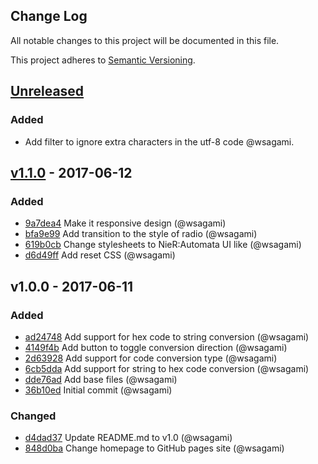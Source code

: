 ## Change Log

All notable changes to this project will be documented in this file.

This project adheres to [Semantic Versioning](http://semver.org/).

## [Unreleased]

### Added

- Add filter to ignore  extra characters in the utf-8 code @wsagami.

## [v1.1.0] - 2017-06-12

### Added

- [9a7dea4](https://github.com/technocattleya/charset-editor/commit/9a7dea47a8df4fc4c5183cafed803885fe17958e) Make it responsive design (@wsagami)
- [bfa9e99](https://github.com/technocattleya/charset-editor/commit/bfa9e99f292bf3b3ec0d491218949665cbbf2da4) Add transition to the style of radio (@wsagami)
- [619b0cb](https://github.com/technocattleya/charset-editor/commit/619b0cbe422e501f329b4c8e47324ea151415254) Change stylesheets to NieR:Automata UI like (@wsagami)
- [d6d49ff](https://github.com/technocattleya/charset-editor/commit/d6d49fffe16c9b3208c78b2d2f57dd938c425e14) Add reset CSS (@wsagami)

## v1.0.0 - 2017-06-11

### Added

- [ad24748](https://github.com/technocattleya/charset-editor/commit/ad24748e7a9581ca9f4e9fa2e8c76479d6f263ab) Add support for hex code to string conversion (@wsagami)
- [4149f4b](https://github.com/technocattleya/charset-editor/commit/4149f4bbb343e47003b954a4d9deddfd413cb686) Add button to toggle conversion direction (@wsagami)
- [2d63928](https://github.com/technocattleya/charset-editor/commit/2d639289443726c0356b1bf5ddb31e7b71f40034) Add support for code conversion type (@wsagami)
- [6cb5dda](https://github.com/technocattleya/charset-editor/commit/6cb5dda0503e9d93bae7410132cb9085fec61cdd) Add support for string to hex code conversion (@wsagami)
- [dde76ad](https://github.com/technocattleya/charset-editor/commit/dde76ad9c18f31954acb34b1ddac0329df32d7da) Add base files (@wsagami)
- [36b10ed](https://github.com/technocattleya/charset-editor/commit/36b10ed17bff659a37d596905a424090fa7b564d) Initial commit (@wsagami)

### Changed

- [d4dad37](https://github.com/technocattleya/charset-editor/commit/d4dad3728da6bdda249c59d8d57de7d37f66dd82) Update README.md to v1.0 (@wsagami)
- [848d0ba](https://github.com/technocattleya/charset-editor/commit/848d0badebc3c1aa793cea7397f98b01ac142763) Change homepage to GitHub pages site (@wsagami)


[Unreleased]: https://github.com/technocattleya/charset-editor/compare/v1.1.0...HEAD
[v1.1.0]: https://github.com/technocattleya/charset-editor/compare/v1.0.0...v1.1.0